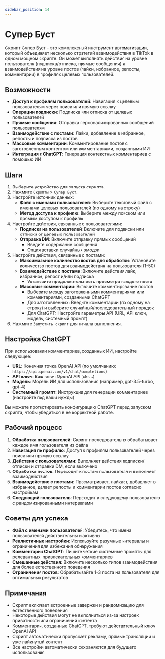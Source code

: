 ```yaml
---
sidebar_position: 14
---
```


# Супер Буст

Скрипт Супер Буст - это комплексный инструмент автоматизации, который объединяет несколько стратегий взаимодействия в TikTok в одном мощном скрипте. Он может выполнять действия на уровне пользователя (подписка/отписка, прямые сообщения) и взаимодействия на уровне постов (лайки, избранное, репосты, комментарии) в профилях целевых пользователей.

## Возможности

- **Доступ к профилям пользователей**: Навигация к целевым пользователям через поиск или прямую ссылку
- **Операции подписки**: Подписка или отписка от целевых пользователей
- **Прямые сообщения**: Отправка персонализированных сообщений пользователям
- **Взаимодействие с постами**: Лайки, добавление в избранное, репосты и подписка из постов
- **Массовые комментарии**: Комментирование постов с заготовленным контентом или комментариями, созданными ИИ
- **Интеграция с ChatGPT**: Генерация контекстных комментариев с помощью ИИ

## Шаги

1. Выберите устройство для запуска скрипта.
2. Нажмите `Скрипты` > `Супер Буст`.
3. Настройте источник данных:
   - **Файл с именами пользователей**: Выберите текстовый файл с именами целевых пользователей (по одному на строку)
   - **Метод доступа к профилю**: Выберите между поиском или прямым доступом к профилю
4. Настройте действия, связанные с пользователями:
   - **Подписка на пользователей**: Включите для подписки или отписки от целевых пользователей
   - **Отправка DM**: Включите отправку прямых сообщений
     - Введите содержание сообщения
     - Опция вставки случайных эмодзи
5. Настройте действия, связанные с постами:
   - **Максимальное количество постов для обработки**: Установите количество постов для взаимодействия на пользователя (1-50)
   - **Взаимодействие с постами**: Включите действия лайк, избранное, репост и/или подписка
     - Установите продолжительность просмотра каждого поста
   - **Массовые комментарии**: Включите комментирование постов
     - Выберите между заготовленными комментариями или комментариями, созданными ChatGPT
     - Для заготовленных: Введите комментарии (по одному на строку) и выберите случайный/последовательный порядок
     - Для ChatGPT: Настройте параметры API (URL, API ключ, модель, системный промпт)
6. Нажмите `Запустить скрипт` для начала выполнения.

## Настройка ChatGPT

При использовании комментариев, созданных ИИ, настройте следующее:

- **URL**: Конечная точка OpenAI API (по умолчанию: `https://api.openai.com/v1/chat/completions`)
- **API ключ**: Ваш ключ OpenAI API (sk-...)
- **Модель**: Модель ИИ для использования (например, gpt-3.5-turbo, gpt-4)
- **Системный промпт**: Инструкции для генерации комментариев (настройте под ваши нужды)

Вы можете протестировать конфигурацию ChatGPT перед запуском скрипта, чтобы убедиться в ее корректной работе.

## Рабочий процесс

1. **Обработка пользователей**: Скрипт последовательно обрабатывает каждое имя пользователя из файла
2. **Навигация по профилю**: Доступ к профилям пользователей через поиск или прямую ссылку
3. **Действия с пользователями**: Выполняет действия подписки/отписки и отправки DM, если включено
4. **Обработка постов**: Переходит к постам пользователя и выполняет взаимодействия
5. **Взаимодействие с постами**: Просматривает, лайкает, добавляет в избранное, делает репосты и комментарии постов согласно настройкам
6. **Следующий пользователь**: Переходит к следующему пользователю с рандомизированными интервалами

## Советы для успеха

- **Файл с именами пользователей**: Убедитесь, что имена пользователей действительны и активны
- **Реалистичные настройки**: Используйте разумные интервалы и ограничения для избежания обнаружения
- **Комментарии ChatGPT**: Пишите четкие системные промпты для релевантных, привлекательных комментариев
- **Смешанные действия**: Включите несколько типов взаимодействия для более естественного поведения
- **Ограничения постов**: Обрабатывайте 1-3 поста на пользователя для оптимальных результатов

## Примечания

- Скрипт включает встроенные задержки и рандомизацию для естественного поведения
- Некоторые действия могут не выполниться из-за настроек приватности или ограничений контента
- Комментарии, созданные ChatGPT, требуют действительный ключ OpenAI API
- Скрипт автоматически пропускает рекламу, прямые трансляции и уже лайкнутый контент
- Все настройки автоматически сохраняются для будущего использования

